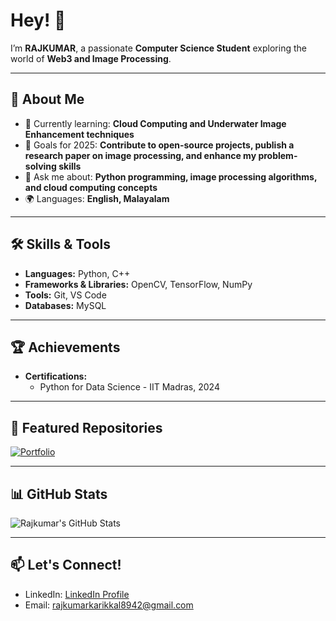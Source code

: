 # Hey! 👋  

I’m **RAJKUMAR**, a passionate **Computer Science Student** exploring the world of **Web3 and Image Processing**.  

---

## 🚀 About Me  
- 🌱 Currently learning: **Cloud Computing and Underwater Image Enhancement techniques**  
- 🎯 Goals for 2025: **Contribute to open-source projects, publish a research paper on image processing, and enhance my problem-solving skills**  
- 💬 Ask me about: **Python programming, image processing algorithms, and cloud computing concepts**  
- 🌍 Languages: **English, Malayalam**  

---

## 🛠️ Skills & Tools  
- **Languages:** Python, C++  
- **Frameworks & Libraries:** OpenCV, TensorFlow, NumPy  
- **Tools:** Git, VS Code  
- **Databases:** MySQL 

---

## 🏆 Achievements  
- **Certifications:**  
  - Python for Data Science - IIT Madras, 2024  

---

## 🌟 Featured Repositories  
[![Portfolio](https://github-readme-stats.vercel.app/api/pin/?username=solitary22EE&repo=Portfolio)](https://github.com/solitary22EE/Portfoli)  

---

## 📊 GitHub Stats  
![Rajkumar's GitHub Stats](https://github-readme-stats.vercel.app/api?username=solitary22EE&show_icons=true&theme=radical)  

---

## 📫 Let's Connect!  
- LinkedIn: [LinkedIn Profile](https://www.linkedin.com/in/rajkumar-r-811a7b249/)  
- Email: [rajkumarkarikkal8942@gmail.com](mailto:rajkumarkarikkal8942@gmail.com)  
